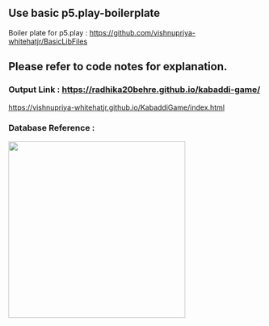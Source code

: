 
## Use basic p5.play-boilerplate
Boiler plate for p5.play : https://github.com/vishnupriya-whitehatjr/BasicLibFiles

## Please refer to code notes for explanation.

### Output Link : https://radhika20behre.github.io/kabaddi-game/
https://vishnupriya-whitehatjr.github.io/KabaddiGame/index.html

### Database Reference :
<img src ="https://user-images.githubusercontent.com/59869563/103104587-278ede80-464e-11eb-84a1-06ffdd56c05a.png" width="350px">
